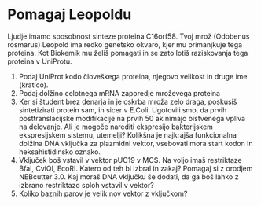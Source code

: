 # Pomagaj Leopoldu

Ljudje imamo sposobnost sinteze proteina C16orf58. Tvoj mrož (Odobenus rosmarus) Leopold ima redko genetsko okvaro, kjer mu primanjkuje tega proteina. Kot Biokemik mu želiš pomagati in se zato lotiš raziskovanja tega proteina v UniProtu.
1. Podaj UniProt kodo človeškega proteina, njegovo velikost in druge ime (kratico).
2. Podaj dolžino celotnega mRNA zaporedje mroževega proteina
3. Ker si študent brez denarja in je oskrba mroža zelo draga, poskusiš sintetizirati protein sam, in sicer v E.Coli. Ugotovili smo, da prvih posttranslacijske modifikacije na prvih 50 ak nimajo bistvenega vpliva na delovanje. Ali je mogoče narediti ekspresijo bakterijskem ekspresijskem sistemu, utemelji? Kolikšna je najkrajša funkcionalna dolžina DNA vključka za plazmidni vektor, vsebovati mora start kodon in heksahistidinsko oznako.
4. Vključek boš vstavil v vektor pUC19 v MCS. Na voljo imaš restriktaze BfaI, CviQI, EcoRI. Katero od teh bi izbral in zakaj? Pomagaj si z orodjem NEBcutter 3.0. Kaj moraš DNA vključku še dodati, da ga boš lahko z izbrano restriktazo sploh vstavil v vektor?
5. Koliko baznih parov je velik nov vektor z vključkom?